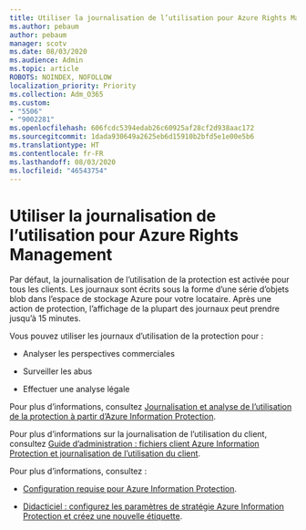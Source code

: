 ```yaml
---
title: Utiliser la journalisation de l’utilisation pour Azure Rights Management
ms.author: pebaum
author: pebaum
manager: scotv
ms.date: 08/03/2020
ms.audience: Admin
ms.topic: article
ROBOTS: NOINDEX, NOFOLLOW
localization_priority: Priority
ms.collection: Adm_O365
ms.custom:
- "5506"
- "9002281"
ms.openlocfilehash: 606fcdc5394edab26c60925af28cf2d938aac172
ms.sourcegitcommit: 1dada930649a2625eb6d15910b2bfd5e1e00e5b6
ms.translationtype: HT
ms.contentlocale: fr-FR
ms.lasthandoff: 08/03/2020
ms.locfileid: "46543754"
---
```

# <a name="use-usage-logging-for-azure-rights-management"></a>Utiliser la journalisation de l’utilisation pour Azure Rights Management

Par défaut, la journalisation de l’utilisation de la protection est activée pour tous les clients. Les journaux sont écrits sous la forme d’une série d’objets blob dans l’espace de stockage Azure pour votre locataire. Après une action de protection, l’affichage de la plupart des journaux peut prendre jusqu’à 15 minutes.

Vous pouvez utiliser les journaux d’utilisation de la protection pour :

- Analyser les perspectives commerciales

- Surveiller les abus

- Effectuer une analyse légale

Pour plus d’informations, consultez [Journalisation et analyse de l’utilisation de la protection à partir d’Azure Information Protection](https://docs.microsoft.com/azure/information-protection/log-analyze-usage).

Pour plus d’informations sur la journalisation de l’utilisation du client, consultez [Guide d’administration : fichiers client Azure Information Protection et journalisation de l’utilisation du client](https://docs.microsoft.com/azure/information-protection/rms-client/client-admin-guide-files-and-logging).

Pour plus d’informations, consultez :

- [Configuration requise pour Azure Information Protection](https://docs.microsoft.com/azure/information-protection/get-started/requirements).
    
- [Didacticiel : configurez les paramètres de stratégie Azure Information Protection et créez une nouvelle étiquette](https://docs.microsoft.com/azure/information-protection/get-started/infoprotect-quick-start-tutorial).